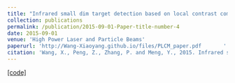 ```yaml
---
title: "Infrared small dim target detection based on local contrast combined with region saliency (in Chinese)"
collection: publications
permalink: /publication/2015-09-01-Paper-title-number-4
date: 2015-09-01
venue: 'High Power Laser and Particle Beams'
paperurl: 'http://Wang-Xiaoyang.github.io/files/PLCM_paper.pdf       '
citation: 'Wang, X., Peng, Z., Zhang, P. and Meng, Y., 2015. Infrared small dim target detection based on local contrast combined with region saliency. High Power Laser and Particle Beams, 27(9), p.091005.'
---
```


<a href='http://Wang-Xiaoyang.github.io/files/PLCM_Wang.zip       '>[code]</a>
